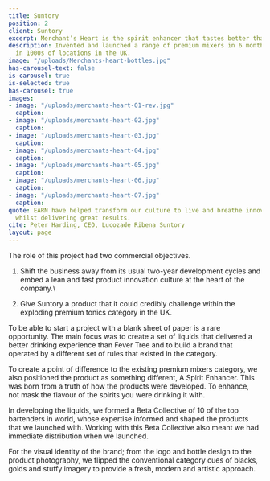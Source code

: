 ```yaml
---
title: Suntory
position: 2
client: Suntory
excerpt: Merchant’s Heart is the spirit enhancer that tastes better than Fever Tree
description: Invented and launched a range of premium mixers in 6 months that is now
  in 1000s of locations in the UK.
image: "/uploads/Merchants-heart-bottles.jpg"
has-carousel-text: false
is-carousel: true
is-selected: true
has-carousel: true
images:
- image: "/uploads/merchants-heart-01-rev.jpg"
  caption: 
- image: "/uploads/merchants-heart-02.jpg"
  caption: 
- image: "/uploads/merchants-heart-03.jpg"
  caption: 
- image: "/uploads/merchants-heart-04.jpg"
  caption: 
- image: "/uploads/merchants-heart-05.jpg"
  caption: 
- image: "/uploads/merchants-heart-06.jpg"
  caption: 
- image: "/uploads/merchants-heart-07.jpg"
  caption: 
quote: EARN have helped transform our culture to live and breathe innovative thinking
  whilst delivering great results.
cite: Peter Harding, CEO, Lucozade Ribena Suntory
layout: page
---
```


The role of this project had two commercial objectives.

1. Shift the business away from its usual two-year development cycles and embed a lean and fast product innovation culture at the heart of the company.\

2. Give Suntory a product that it could credibly challenge within the exploding premium tonics category in the UK.

To be able to start a project with a blank sheet of paper is a rare opportunity. The main focus was to create a set of liquids that delivered a better drinking experience than Fever Tree and to build a brand that operated by a different set of rules that existed in the category.

To create a point of difference to the existing premium mixers category, we also positioned the product as something different, A Spirit Enhancer. This was born from a truth of how the products were developed. To enhance, not mask the flavour of the spirits you were drinking it with.

In developing the liquids, we formed a Beta Collective of 10 of the top bartenders in world, whose expertise informed and shaped the products that we launched with. Working with this Beta Collective also meant we had immediate distribution when we launched.

For the visual identity of the brand; from the logo and bottle design to the product photography, we flipped the conventional category cues of blacks, golds and stuffy imagery to provide a fresh, modern and artistic approach.